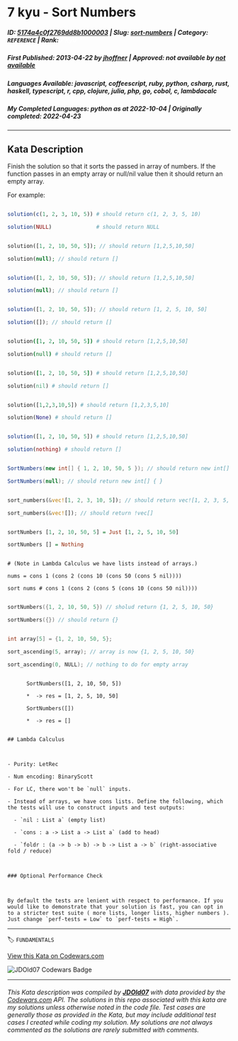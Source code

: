 # 7 kyu - Sort Numbers

##### **ID**: [5174a4c0f2769dd8b1000003](https://www.codewars.com/kata/5174a4c0f2769dd8b1000003) | **Slug**: [sort-numbers](https://www.codewars.com/kata/5174a4c0f2769dd8b1000003) | **Category**: `REFERENCE` | **Rank**: <span style="color:white">7 kyu</span>

##### **First Published**: 2013-04-22 ***by*** [jhoffner](https://www.codewars.com/users/jhoffner) | **Approved**: *not available* ***by*** [*not available*](*https://www.codewars.com*)

##### **Languages Available**: javascript, coffeescript, ruby, python, csharp, rust, haskell, typescript, r, cpp, clojure, julia, php, go, cobol, c, lambdacalc

##### **My Completed Languages**: python ***as at*** 2022-10-04 | **Originally completed**: 2022-04-23

---

## Kata Description


Finish the solution so that it sorts the passed in array of numbers. If the function passes in an empty array or null/nil value then it should return an empty array.



For example:



```r

solution(c(1, 2, 3, 10, 5)) # should return c(1, 2, 3, 5, 10)

solution(NULL)              # should return NULL

```

```php

solution([1, 2, 10, 50, 5]); // should return [1,2,5,10,50]

solution(null); // should return []

```

```javascript

solution([1, 2, 10, 50, 5]); // should return [1,2,5,10,50]

solution(null); // should return []

```

```typescript

solution([1, 2, 10, 50, 5]); // should return [1, 2, 5, 10, 50]

solution([]); // should return []

```

```coffeescript

solution([1, 2, 10, 50, 5]) # should return [1,2,5,10,50]

solution(null) # should return []

```

```ruby

solution([1, 2, 10, 50, 5]) # should return [1,2,5,10,50]

solution(nil) # should return []

```

```python

solution([1,2,3,10,5]) # should return [1,2,3,5,10]

solution(None) # should return []

```

```julia

solution([1, 2, 10, 50, 5]) # should return [1,2,5,10,50]

solution(nothing) # should return []

```

```csharp

SortNumbers(new int[] { 1, 2, 10, 50, 5 }); // should return new int[] { 1, 2, 5, 10, 50 }

SortNumbers(null); // should return new int[] { }

```

```rust

sort_numbers(&vec![1, 2, 3, 10, 5]); // should return vec![1, 2, 3, 5, 10]

sort_numbers(&vec![]); // should return !vec[]

```

```haskell

sortNumbers [1, 2, 10, 50, 5] = Just [1, 2, 5, 10, 50]

sortNumbers [] = Nothing

```

```lambdacalc

# (Note in Lambda Calculus we have lists instead of arrays.)

nums = cons 1 (cons 2 (cons 10 (cons 50 (cons 5 nil))))

sort nums # cons 1 (cons 2 (cons 5 (cons 10 (cons 50 nil))))

```

```cpp

sortNumbers({1, 2, 10, 50, 5}) // sholud return {1, 2, 5, 10, 50}

sortNumbers({}) // should return {}

```

```c

int array[5] = {1, 2, 10, 50, 5};

sort_ascending(5, array); // array is now {1, 2, 5, 10, 50}

sort_ascending(0, NULL); // nothing to do for empty array

```

```cobol

      SortNumbers([1, 2, 10, 50, 5])

      *  -> res = [1, 2, 5, 10, 50]

      SortNumbers([])

      *  -> res = []

```



~~~if:lambdacalc

## Lambda Calculus



- Purity: LetRec

- Num encoding: BinaryScott

- For LC, there won't be `null` inputs.

- Instead of arrays, we have cons lists. Define the following, which the tests will use to construct inputs and test outputs:

  - `nil : List a` (empty list)

  - `cons : a -> List a -> List a` (add to head)

  - `foldr : (a -> b -> b) -> b -> List a -> b` (right-associative fold / reduce)



### Optional Performance Check



By default the tests are lenient with respect to performance. If you would like to demonstrate that your solution is fast, you can opt in to a stricter test suite ( more lists, longer lists, higher numbers ). Just change `perf-tests = Low` to `perf-tests = High`.

~~~

---


🏷 `FUNDAMENTALS`


[View this Kata on Codewars.com](https://www.codewars.com/kata/5174a4c0f2769dd8b1000003)

![](https://www.codewars.com/users/jdold07/badges/large "JDOld07 Codewars Badge")

---

###### *This Kata description was compiled by [**JDOld07**](https://tpstech.dev) with data provided by the [Codewars.com](https://www.codewars.com) API.  The solutions in this repo associated with this kata are my solutions unless otherwise noted in the code file.  Test cases are generally those as provided in the Kata, but may include additional test cases I created while coding my solution.  My solutions are not always commented as the solutions are rarely submitted with comments.*
